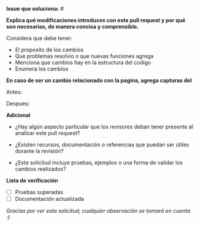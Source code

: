 **Issue que soluciona:** #

**Explica qué modificaciones introduces con este pull request y por qué son necesarias, de manera
concisa y comprensible.**

Considera que debe tener:

- El proposito de los cambios
- Que problemas resolvio o que nuevas funciones agrega
- Menciona que cambios hay en la estructura del codigo
- Enumera los cambios

**En caso de ser un cambio relacionado con la pagina, agrega capturas del**

Antes:

Despues:

**Adicional**

- ¿Hay algún aspecto particular que los revisores deban tener presente al analizar este pull
  request?

- ¿Existen recursos, documentación o referencias que puedan ser útiles durante la revisión?

- ¿Esta solicitud incluye pruebas, ejemplos o una forma de validar los cambios realizados?

**Lista de verificación**

- [ ] Pruebas superadas
- [ ] Documentación actualizada

_Gracias por ver esta solicitud, cualquier observación se tomará en cuenta :)_

